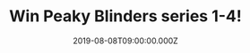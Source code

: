 ---
campaign-uuid: "c-90a7c9fa-54b2-48ef-9b58-d6a7cfc4c774"
type: "Competition"
category: "Entertainment"
date: "2019-08-08T09:00:00.000Z"
end-date: "2019-09-08T23:59:00.000Z"
disable-form: false
is_promoted: false
has_entry_page: true
title: "Win Peaky Blinders series 1-4!"
competition-description: "<p>Thomas Shelby heads up one of Birmingham's most feared\
  \ criminal organisations. But when he sees an opportunity to move up in the world,\
  \ it becomes clear that his ambition knows no bounds. Do you know which series are\
  \ we talking about? we are pretty sure you do…. we are talking about the show of\
  \ the moment: Peaky Blinders!</p>\n<p>We are giving away the full series 1- 4 for\
  \ you to get stuck into! Enter below for a chance to win.</p>\n"
hero-header: "Win Peaky Blinders series 1-4!"
terms-confirmation: "N/A"
banner-img: "https://assets.expresslyapp.com/asset-71d886a4-58f7-42ba-9503-723792c65777.jpg"
logo-left-href: "aaa.nme.com"
logo-left-image: "https://assets.expresslyapp.com/asset-be7f28ac-d736-428f-a1ad-b7be15703f54.jpg"
logo-left-title: "NME AAA"
bg-image-hero: "https://assets.expresslyapp.com/asset-0604b2eb-ac38-447e-884c-7a9a1f08f821.jpg"
bg-image-first: "https://assets.expresslyapp.com/asset-d296b41e-2610-4440-883a-36b37fde6336.jpg"
section1-content: "<p>A crime thriller with a spectacular cast that includes Sam Neill,\
  \ Helen McCrory, Paul Anderson, Annabelle Wallis, Charlotte Riley, Noah Taylor,\
  \ Aidan Gillen, Adrien Brody, Paddy Considine and Tom Hardy, creator Steven Knight's\
  \ phenomenal vision of a family's odyssey through British society is intense, deeply\
  \ moving and wildly entertaining drama.</p>\n"
entry-title: "Win Peaky Blinders series 1-4!"
entry-content: "<p>Enter the draw to win Peaky Blinders series 1-4 by completing the\
  \ form below before 23:59 on the 8th of September 2019</p>\n"
has-winner: true
winner-title: "CONGRATULATIONS to Jafrin S. who won the best series ever!"
winner-banner: "https://assets.expresslyapp.com/asset-9a74fd0f-1e08-4e83-8238-fad3c693029d.jpg"
prize-description: "Peaky Blinders series 1-4"
special-conditions: "Multiple entries are allowed up to one every day.\r\n\r\nThis\
  \ competition is also available on: http://club.expressly.io/competitons/peaky-blinders-series-giveaway"
country-restrictions:
- "GB"
---